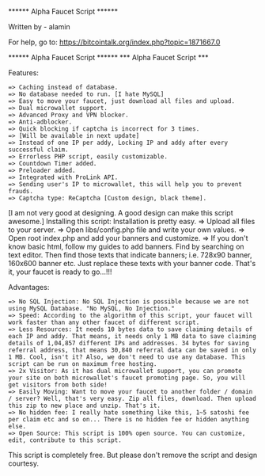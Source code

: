 ****** Alpha Faucet Script ******


Written by - alamin


For help, go to: https://bitcointalk.org/index.php?topic=1871667.0


****** Alpha Faucet Script ******
*** Alpha Faucet Script ***

Features:

    => Caching instead of database.
    => No database needed to run. [I hate MySQL]
    => Easy to move your faucet, just download all files and upload.
    => Dual microwallet support.
    => Advanced Proxy and VPN blocker.
    => Anti-adblocker.
    => Quick blocking if captcha is incorrect for 3 times.
    => [Will be available in next update]
    => Instead of one IP per addy, Locking IP and addy after every successful claim.
    => Errorless PHP script, easily customizable.
    => Countdown Timer added.
    => Preloader added.
    => Integrated with ProLink API.
    => Sending user's IP to microwallet, this will help you to prevent frauds.
    => Captcha type: ReCaptcha [Custom design, black theme].

[I am not very good at designing. A good design can make this script awesome.]
Installing this script:
Installation is pretty easy.
    => Upload all files to your server.
    => Open libs/config.php file and write your own values.
    => Open root index.php and add your banners and customize.
    => If you don't know basic html, follow my guides to add banners.
       Find <body> by searching on text editor. Then find those texts that indicate banners; i.e. 728x90 banner, 160x600 banner etc. Just replace these texts with your banner code.
That's it, your faucet is ready to go...!!!

Advantages:

    => No SQL Injection: No SQL Injection is possible because we are not using MySQL Database. "No MySQL, No Injection."
    => Speed: According to the algorithm of this script, your faucet will work faster than any other faucet of different script.
    => Less Resources: It needs 10 bytes data to save claiming details of each IP and addy. That means, it needs only 1 MB data to save claiming details of 1,04,857 different IPs and addresses. 34 bytes for saving referral address, that means 30,840 referral data can be saved in only 1 MB. Cool, isn't it? Also, we don't need to use any database. This script can be run on maximum free hosting.
    => 2x Visitor: As it has dual microwallet support, you can promote your site on both microwallet's faucet promoting page. So, you will get visitors from both side!
    => Easily Moving: Want to move your faucet to another folder / domain / server? Well, that's very easy. Zip all files, download. Then upload this zip to new place and unzip. That's it.
    => No hidden fee: I really hate something like this, 1~5 satoshi fee per claim etc and so on... There is no hidden fee or hidden anything else.
    => Open Source: This script is 100% open source. You can customize, edit, contribute to this script.

This script is completely free. But please don't remove the script and design courtesy.
